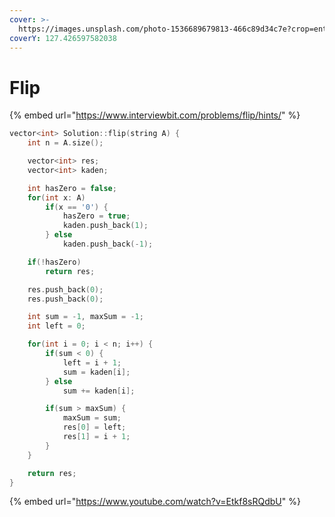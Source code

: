 ```yaml
---
cover: >-
  https://images.unsplash.com/photo-1536689679813-466c89d34c7e?crop=entropy&cs=tinysrgb&fm=jpg&ixid=MnwxOTcwMjR8MHwxfHNlYXJjaHw2fHxmbGlwfGVufDB8fHx8MTY1NDUyODgzMw&ixlib=rb-1.2.1&q=80
coverY: 127.426597582038
---
```


# Flip

{% embed url="https://www.interviewbit.com/problems/flip/hints/" %}

```cpp
vector<int> Solution::flip(string A) {
    int n = A.size();

    vector<int> res;
    vector<int> kaden;

    int hasZero = false;
    for(int x: A) 
        if(x == '0') {
            hasZero = true;
            kaden.push_back(1);
        } else 
            kaden.push_back(-1);

    if(!hasZero)
        return res;

    res.push_back(0);
    res.push_back(0);

    int sum = -1, maxSum = -1;
    int left = 0;

    for(int i = 0; i < n; i++) {
        if(sum < 0) {
            left = i + 1;
            sum = kaden[i];   
        } else 
            sum += kaden[i];

        if(sum > maxSum) {
            maxSum = sum;
            res[0] = left;
            res[1] = i + 1; 
        }
    }

    return res;
}

```

{% embed url="https://www.youtube.com/watch?v=Etkf8sRQdbU" %}
